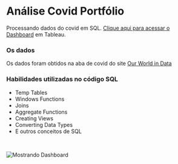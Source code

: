 # Análise Covid Portfólio
Processando dados do covid em SQL. [Clique aqui para acessar o Dashboard](https://public.tableau.com/views/CovidDashboard_16607256906210/CovidMap?:language=pt-BR&:display_count=n&:origin=viz_share_link) em Tableau.

### Os dados
Os dados foram obtidos na aba de covid do site [Our World in Data](https://ourworldindata.org/explorers/coronavirus-data-explorer)

### Habilidades utilizadas no código SQL
- Temp Tables
- Windows Functions
- Joins
- Aggregate Functions 
- Creating Views 
- Converting Data Types
- E outros conceitos de SQL

<br>

![Mostrando Dashboard](https://i.ibb.co/9thXKXK/image.png)
